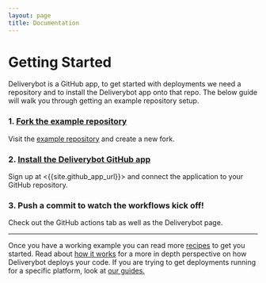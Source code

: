 ```yaml
---
layout: page
title: Documentation
---
```


# Getting Started

Deliverybot is a GitHub app, to get started with deployments we need a
repository and to install the Deliverybot app onto that repo. The below guide
will walk you through getting an example repository setup.

### 1. [Fork the example repository][example]

Visit the [example repository][example] and create a new fork.

### 2. [Install the Deliverybot GitHub app][app]

Sign up at <{{site.github_app_url}}> and connect the application to your GitHub
repository.

### 3. Push a commit to watch the workflows kick off!

Check out the GitHub actions tab as well as the Deliverybot page.

<hr>

Once you have a working example you can read more [recipes][recipes] to get you
started. Read about [how it works][how] for a more in depth perspective on how
Deliverybot deploys your code. If you are trying to get deployments running for
a specific platform, look at [our guides.](guides)

[app]: {{site.github_app_url}}
[how]: /docs/how-it-works
[recipes]: /docs/recipes
[guides]: /docs/delivering
[example]: https://github.com/deliverybot/example
